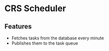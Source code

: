 # CRS Scheduler

## Features

- Fetches tasks from the database every minute
- Publishes them to the task queue
